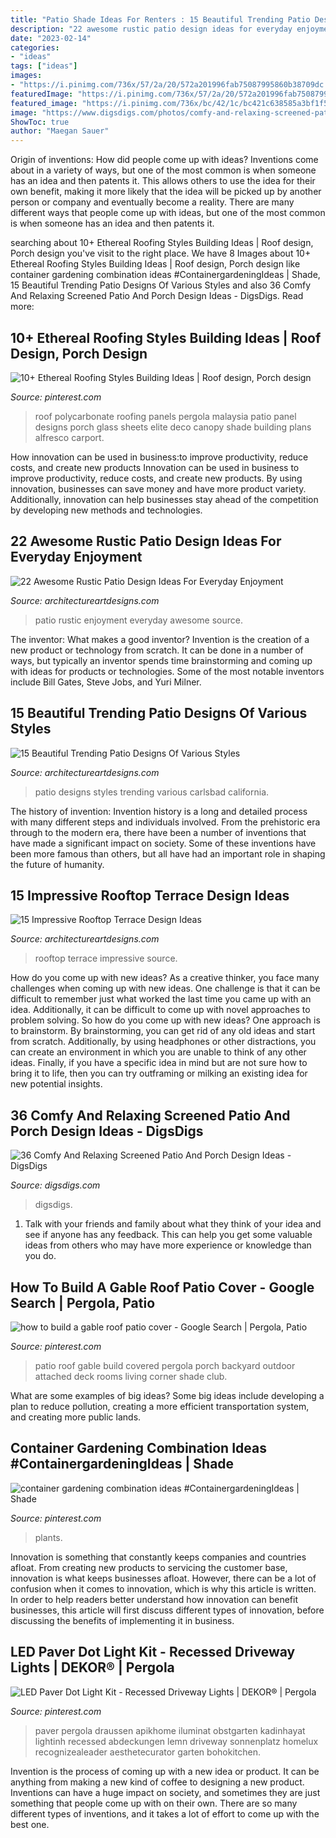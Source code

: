 ```yaml
---
title: "Patio Shade Ideas For Renters : 15 Beautiful Trending Patio Designs Of Various Styles"
description: "22 awesome rustic patio design ideas for everyday enjoyment"
date: "2023-02-14"
categories:
- "ideas"
tags: ["ideas"]
images:
- "https://i.pinimg.com/736x/57/2a/20/572a201996fab75087995860b38709dc.jpg"
featuredImage: "https://i.pinimg.com/736x/57/2a/20/572a201996fab75087995860b38709dc.jpg"
featured_image: "https://i.pinimg.com/736x/bc/42/1c/bc421c638585a3bf1f5b5e5b260b95ec--backyard-sitting-areas-outdoor-living-rooms.jpg"
image: "https://www.digsdigs.com/photos/comfy-and-relaxing-screened-patio-design-ideas-2.jpg"
ShowToc: true
author: "Maegan Sauer"
---
```



Origin of inventions: How did people come up with ideas?
Inventions come about in a variety of ways, but one of the most common is when someone has an idea and then patents it. This allows others to use the idea for their own benefit, making it more likely that the idea will be picked up by another person or company and eventually become a reality. There are many different ways that people come up with ideas, but one of the most common is when someone has an idea and then patents it.

	

		
searching about 10+ Ethereal Roofing Styles Building Ideas | Roof design, Porch design you've visit to the right place. We have 8 Images about 10+ Ethereal Roofing Styles Building Ideas | Roof design, Porch design like container gardening combination ideas #ContainergardeningIdeas | Shade, 15 Beautiful Trending Patio Designs Of Various Styles and also 36 Comfy And Relaxing Screened Patio And Porch Design Ideas - DigsDigs. Read more:
		
    
## 10+ Ethereal Roofing Styles Building Ideas | Roof Design, Porch Design

<img loading=lazy src="https://i.pinimg.com/736x/35/3e/25/353e25da66cc806136885cab8dded69f.jpg" onerror="this.onerror=null;this.src='https://tse4.mm.bing.net/th?id=OIP.sEYKZ8mAk56vmhk9EMQYOQHaJ6&amp;pid=15.1';" alt="10+ Ethereal Roofing Styles Building Ideas | Roof design, Porch design">

_Source: pinterest.com_

>roof polycarbonate roofing panels pergola malaysia patio panel designs porch glass sheets elite deco canopy shade building plans alfresco carport. 

	

How innovation can be used in business:to improve productivity, reduce costs, and create new products
Innovation can be used in business to improve productivity, reduce costs, and create new products. By using innovation, businesses can save money and have more product variety. Additionally, innovation can help businesses stay ahead of the competition by developing new methods and technologies.

    
## 22 Awesome Rustic Patio Design Ideas For Everyday Enjoyment

<img loading=lazy src="https://www.architectureartdesigns.com/wp-content/uploads/2014/02/1464.jpg" onerror="this.onerror=null;this.src='https://tse3.mm.bing.net/th?id=OIP.m4IotbcVcLTdxPWEiJdOVAHaJ-&amp;pid=15.1';" alt="22 Awesome Rustic Patio Design Ideas For Everyday Enjoyment">

_Source: architectureartdesigns.com_

>patio rustic enjoyment everyday awesome source. 

	

The inventor: What makes a good inventor?
Invention is the creation of a new product or technology from scratch. It can be done in a number of ways, but typically an inventor spends time brainstorming and coming up with ideas for products or technologies. Some of the most notable inventors include Bill Gates, Steve Jobs, and Yuri Milner.

    
## 15 Beautiful Trending Patio Designs Of Various Styles

<img loading=lazy src="https://www.architectureartdesigns.com/wp-content/uploads/2014/09/15-Beautiful-Trending-Patio-Designs-Of-Various-Styles-7-630x861.jpg" onerror="this.onerror=null;this.src='https://tse4.mm.bing.net/th?id=OIP.CUQ4WHQ7bvw3T9lFrRkm9gHaKH&amp;pid=15.1';" alt="15 Beautiful Trending Patio Designs Of Various Styles">

_Source: architectureartdesigns.com_

>patio designs styles trending various carlsbad california. 

	

The history of invention:
Invention history is a long and detailed process with many different steps and individuals involved. From the prehistoric era through to the modern era, there have been a number of inventions that have made a significant impact on society. Some of these inventions have been more famous than others, but all have had an important role in shaping the future of humanity.

    
## 15 Impressive Rooftop Terrace Design Ideas

<img loading=lazy src="https://www.architectureartdesigns.com/wp-content/uploads/2015/02/287-630x420.jpg" onerror="this.onerror=null;this.src='https://tse3.mm.bing.net/th?id=OIP.4UtDHRtufujhWTnK57aIjgHaE8&amp;pid=15.1';" alt="15 Impressive Rooftop Terrace Design Ideas">

_Source: architectureartdesigns.com_

>rooftop terrace impressive source. 

	

How do you come up with new ideas?
As a creative thinker, you face many challenges when coming up with new ideas. One challenge is that it can be difficult to remember just what worked the last time you came up with an idea. Additionally, it can be difficult to come up with novel approaches to problem solving.  So how do you come up with new ideas? 
One approach is to brainstorm. By brainstorming, you can get rid of any old ideas and start from scratch. Additionally, by using headphones or other distractions, you can create an environment in which you are unable to think of any other ideas. Finally, if you have a specific idea in mind but are not sure how to bring it to life, then you can try outframing or milking an existing idea for new potential insights.

    
## 36 Comfy And Relaxing Screened Patio And Porch Design Ideas - DigsDigs

<img loading=lazy src="https://www.digsdigs.com/photos/comfy-and-relaxing-screened-patio-design-ideas-2.jpg" onerror="this.onerror=null;this.src='https://tse1.mm.bing.net/th?id=OIP.PC3QmR3Mxkt6Rwh-BC-ZFQAAAA&amp;pid=15.1';" alt="36 Comfy And Relaxing Screened Patio And Porch Design Ideas - DigsDigs">

_Source: digsdigs.com_

>digsdigs. 

	

1. Talk with your friends and family about what they think of your idea and see if anyone has any feedback. This can help you get some valuable ideas from others who may have more experience or knowledge than you do.

    
## How To Build A Gable Roof Patio Cover - Google Search | Pergola, Patio

<img loading=lazy src="https://i.pinimg.com/736x/bc/42/1c/bc421c638585a3bf1f5b5e5b260b95ec--backyard-sitting-areas-outdoor-living-rooms.jpg" onerror="this.onerror=null;this.src='https://tse3.mm.bing.net/th?id=OIP.V-M0PSy01hxFUvTWVM26RAHaFW&amp;pid=15.1';" alt="how to build a gable roof patio cover - Google Search | Pergola, Patio">

_Source: pinterest.com_

>patio roof gable build covered pergola porch backyard outdoor attached deck rooms living corner shade club. 

	

What are some examples of big ideas?
Some big ideas include developing a plan to reduce pollution, creating a more efficient transportation system, and creating more public lands.

    
## Container Gardening Combination Ideas #ContainergardeningIdeas | Shade

<img loading=lazy src="https://i.pinimg.com/736x/57/2a/20/572a201996fab75087995860b38709dc.jpg" onerror="this.onerror=null;this.src='https://tse4.mm.bing.net/th?id=OIP.Bd42gW5FYhmRCzYTCol2ZgHaSh&amp;pid=15.1';" alt="container gardening combination ideas #ContainergardeningIdeas | Shade">

_Source: pinterest.com_

>plants. 

	

Innovation is something that constantly keeps companies and countries afloat. From creating new products to servicing the customer base, innovation is what keeps businesses afloat. However, there can be a lot of confusion when it comes to innovation, which is why this article is written. In order to help readers better understand how innovation can benefit businesses, this article will first discuss different types of innovation, before discussing the benefits of implementing it in business.

    
## LED Paver Dot Light Kit - Recessed Driveway Lights | DEKOR® | Pergola

<img loading=lazy src="https://i.pinimg.com/736x/cb/df/32/cbdf32aa1a9187de07d8f80b7f1741db.jpg" onerror="this.onerror=null;this.src='https://tse1.mm.bing.net/th?id=OIP.khx7YGrEC7ZLJR7UKstRmAHaHa&amp;pid=15.1';" alt="LED Paver Dot Light Kit - Recessed Driveway Lights | DEKOR® | Pergola">

_Source: pinterest.com_

>paver pergola draussen apikhome iluminat obstgarten kadinhayat lightinh recessed abdeckungen lemn driveway sonnenplatz homelux recognizealeader aesthetecurator garten bohokitchen. 

	

Invention is the process of coming up with a new idea or product. It can be anything from making a new kind of coffee to designing a new product. Inventions can have a huge impact on society, and sometimes they are just something that people come up with on their own. There are so many different types of inventions, and it takes a lot of effort to come up with the best one.

